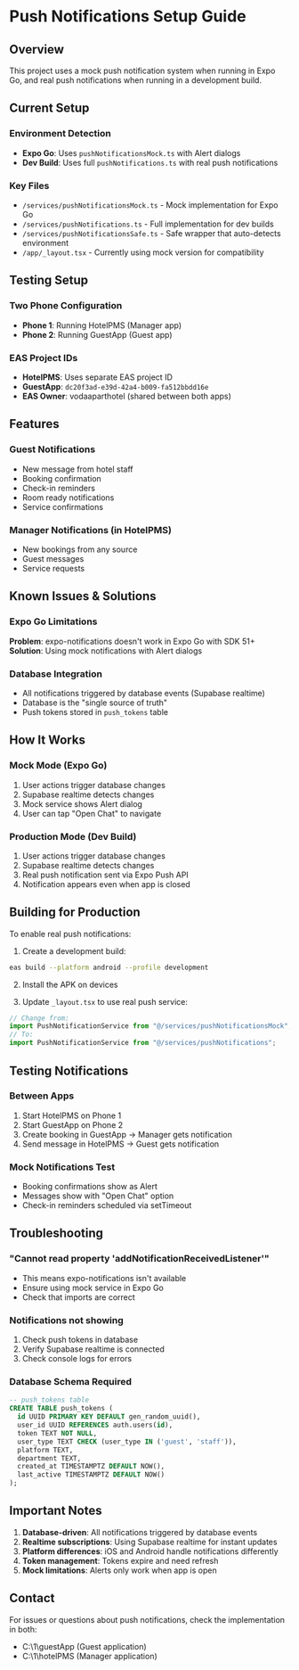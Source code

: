 # Push Notifications Setup Guide

## Overview
This project uses a mock push notification system when running in Expo Go, and real push notifications when running in a development build.

## Current Setup

### Environment Detection
- **Expo Go**: Uses `pushNotificationsMock.ts` with Alert dialogs
- **Dev Build**: Uses full `pushNotifications.ts` with real push notifications

### Key Files
- `/services/pushNotificationsMock.ts` - Mock implementation for Expo Go
- `/services/pushNotifications.ts` - Full implementation for dev builds
- `/services/pushNotificationsSafe.ts` - Safe wrapper that auto-detects environment
- `/app/_layout.tsx` - Currently using mock version for compatibility

## Testing Setup

### Two Phone Configuration
- **Phone 1**: Running HotelPMS (Manager app)
- **Phone 2**: Running GuestApp (Guest app)

### EAS Project IDs
- **HotelPMS**: Uses separate EAS project ID
- **GuestApp**: `dc20f3ad-e39d-42a4-b009-fa512bbdd16e`
- **EAS Owner**: vodaaparthotel (shared between both apps)

## Features

### Guest Notifications
- New message from hotel staff
- Booking confirmation
- Check-in reminders
- Room ready notifications
- Service confirmations

### Manager Notifications (in HotelPMS)
- New bookings from any source
- Guest messages
- Service requests

## Known Issues & Solutions

### Expo Go Limitations
**Problem**: expo-notifications doesn't work in Expo Go with SDK 51+
**Solution**: Using mock notifications with Alert dialogs

### Database Integration
- All notifications triggered by database events (Supabase realtime)
- Database is the "single source of truth"
- Push tokens stored in `push_tokens` table

## How It Works

### Mock Mode (Expo Go)
1. User actions trigger database changes
2. Supabase realtime detects changes
3. Mock service shows Alert dialog
4. User can tap "Open Chat" to navigate

### Production Mode (Dev Build)
1. User actions trigger database changes
2. Supabase realtime detects changes
3. Real push notification sent via Expo Push API
4. Notification appears even when app is closed

## Building for Production

To enable real push notifications:

1. Create a development build:
```bash
eas build --platform android --profile development
```

2. Install the APK on devices

3. Update `_layout.tsx` to use real push service:
```typescript
// Change from:
import PushNotificationService from "@/services/pushNotificationsMock";
// To:
import PushNotificationService from "@/services/pushNotifications";
```

## Testing Notifications

### Between Apps
1. Start HotelPMS on Phone 1
2. Start GuestApp on Phone 2
3. Create booking in GuestApp → Manager gets notification
4. Send message in HotelPMS → Guest gets notification

### Mock Notifications Test
- Booking confirmations show as Alert
- Messages show with "Open Chat" option
- Check-in reminders scheduled via setTimeout

## Troubleshooting

### "Cannot read property 'addNotificationReceivedListener'"
- This means expo-notifications isn't available
- Ensure using mock service in Expo Go
- Check that imports are correct

### Notifications not showing
1. Check push tokens in database
2. Verify Supabase realtime is connected
3. Check console logs for errors

### Database Schema Required
```sql
-- push_tokens table
CREATE TABLE push_tokens (
  id UUID PRIMARY KEY DEFAULT gen_random_uuid(),
  user_id UUID REFERENCES auth.users(id),
  token TEXT NOT NULL,
  user_type TEXT CHECK (user_type IN ('guest', 'staff')),
  platform TEXT,
  department TEXT,
  created_at TIMESTAMPTZ DEFAULT NOW(),
  last_active TIMESTAMPTZ DEFAULT NOW()
);
```

## Important Notes

1. **Database-driven**: All notifications triggered by database events
2. **Realtime subscriptions**: Using Supabase realtime for instant updates
3. **Platform differences**: iOS and Android handle notifications differently
4. **Token management**: Tokens expire and need refresh
5. **Mock limitations**: Alerts only work when app is open

## Contact
For issues or questions about push notifications, check the implementation in both:
- C:\1\guestApp (Guest application)
- C:\1\hotelPMS (Manager application)